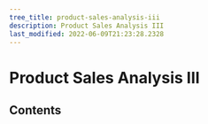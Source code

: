 ```yaml
---
tree_title: product-sales-analysis-iii
description: Product Sales Analysis III
last_modified: 2022-06-09T21:23:28.2328
---
```


# Product Sales Analysis III

## Contents
